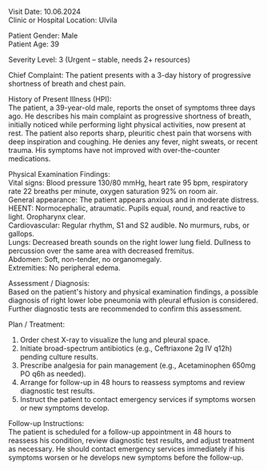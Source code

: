 Visit Date: 10.06.2024  
Clinic or Hospital Location: Ulvila  

Patient Gender: Male  
Patient Age: 39  

Severity Level: 3 (Urgent – stable, needs 2+ resources)

Chief Complaint: The patient presents with a 3-day history of progressive shortness of breath and chest pain.

History of Present Illness (HPI):  
The patient, a 39-year-old male, reports the onset of symptoms three days ago. He describes his main complaint as progressive shortness of breath, initially noticed while performing light physical activities, now present at rest. The patient also reports sharp, pleuritic chest pain that worsens with deep inspiration and coughing. He denies any fever, night sweats, or recent trauma. His symptoms have not improved with over-the-counter medications.

Physical Examination Findings:  
Vital signs: Blood pressure 130/80 mmHg, heart rate 95 bpm, respiratory rate 22 breaths per minute, oxygen saturation 92% on room air.  
General appearance: The patient appears anxious and in moderate distress.  
HEENT: Normocephalic, atraumatic. Pupils equal, round, and reactive to light. Oropharynx clear.  
Cardiovascular: Regular rhythm, S1 and S2 audible. No murmurs, rubs, or gallops.  
Lungs: Decreased breath sounds on the right lower lung field. Dullness to percussion over the same area with decreased fremitus.  
Abdomen: Soft, non-tender, no organomegaly.  
Extremities: No peripheral edema.

Assessment / Diagnosis:  
Based on the patient's history and physical examination findings, a possible diagnosis of right lower lobe pneumonia with pleural effusion is considered. Further diagnostic tests are recommended to confirm this assessment.

Plan / Treatment:  
1. Order chest X-ray to visualize the lung and pleural space.
2. Initiate broad-spectrum antibiotics (e.g., Ceftriaxone 2g IV q12h) pending culture results.
3. Prescribe analgesia for pain management (e.g., Acetaminophen 650mg PO q6h as needed).
4. Arrange for follow-up in 48 hours to reassess symptoms and review diagnostic test results.
5. Instruct the patient to contact emergency services if symptoms worsen or new symptoms develop.

Follow-up Instructions:  
The patient is scheduled for a follow-up appointment in 48 hours to reassess his condition, review diagnostic test results, and adjust treatment as necessary. He should contact emergency services immediately if his symptoms worsen or he develops new symptoms before the follow-up.
